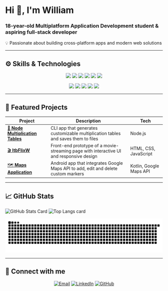 <!-- PROFILE HEADER -->
<h1 align="left">Hi 👋, I'm William</h1>
<h3 align="left">
18-year-old Multiplatform Application Development student & aspiring full-stack developer
</h3>

<p align="left">
  💡 Passionate about building cross-platform apps and modern web solutions  
</p>

---

## ⚙️ Skills & Technologies

<p align="center">
  <!-- Languages -->
  <img src="https://img.shields.io/badge/Kotlin-0095D5?style=for-the-badge&logo=kotlin&logoColor=white"/>
  <img src="https://img.shields.io/badge/Java-ED8B00?style=for-the-badge&logo=openjdk&logoColor=white"/>
  <img src="https://img.shields.io/badge/JavaScript-F7DF1E?style=for-the-badge&logo=javascript&logoColor=black"/>
  <img src="https://img.shields.io/badge/Python-3776AB?style=for-the-badge&logo=python&logoColor=white"/>
  <img src="https://img.shields.io/badge/HTML5-E34F26?style=for-the-badge&logo=html5&logoColor=white"/>
  <img src="https://img.shields.io/badge/CSS3-1572B6?style=for-the-badge&logo=css3&logoColor=white"/>
</p>

<p align="center">
  <!-- Tools -->
  <img src="https://img.shields.io/badge/Node.js-6DA55F?style=for-the-badge&logo=node.js&logoColor=white"/>
  <img src="https://img.shields.io/badge/PostgreSQL-316192?style=for-the-badge&logo=postgresql&logoColor=white"/>
  <img src="https://img.shields.io/badge/Git-F05032?style=for-the-badge&logo=git&logoColor=white"/>
  <img src="https://img.shields.io/badge/IntelliJ_IDEA-000000?style=for-the-badge&logo=intellij-idea&logoColor=white"/>
  <img src="https://img.shields.io/badge/VS_Code-0078D4?style=for-the-badge&logo=visual-studio-code&logoColor=white"/>
</p>

---

## 🌟 Featured Projects

| Project | Description | Tech |
|---------|------------|------|
| [🧮 **Node Multiplication Tables**](https://github.com/williamG7/node-tablas-de-multiplicar) | CLI app that generates customizable multiplication tables and saves them to files | Node.js |
| [🎬 **ItbFlixW**](https://github.com/williamG7/ItbFlixW) | Front-end prototype of a movie-streaming page with interactive UI and responsive design | HTML, CSS, JavaScript |
| [🗺 **Maps Application**](https://github.com/williamG7/mapsApplication) | Android app that integrates Google Maps API to add, edit and delete custom markers | Kotlin, Google Maps API |




---

## 📈 GitHub Stats

<picture> <source srcset="https://github-readme-stats.vercel.app/api?username=williamG7&show_icons=true&bg_color=161b22&border_color=22222288&text_color=bbb" media="(prefers-color-scheme: dark)" /> <source srcset="https://github-readme-stats.vercel.app/api?username=williamG7&show_icons=true&bg_color=00000000&border_color=22222288&text_color=222" media="(prefers-color-scheme: light), (prefers-color-scheme: no-preference)" /> <img height=175 align="center" src="https://github-readme-stats.vercel.app/api?username=williamG7&show_icons=true&bg_color=00000000&border_color=22222288&text_color=bbb" alt="GitHub Stats Card" /> </picture>
<picture> <source srcset="https://github-readme-stats.vercel.app/api/top-langs/?username=williamG7&layout=compact&bg_color=161b22&border_color=22222288&text_color=bbb" media="(prefers-color-scheme: dark)" /> <source srcset="https://github-readme-stats.vercel.app/api/top-langs/?username=williamG7&layout=compact&bg_color=00000000&border_color=22222288&text_color=222" media="(prefers-color-scheme: light), (prefers-color-scheme: no-preference)" /> <img height=175 align="center" src="https://github-readme-stats.vercel.app/api/top-langs/?username=williamG7&layout=compact&bg_color=00000000&border_color=22222288&text_color=bbb" alt="Top Langs card" /> </picture>

<p align="center">
  <img src="https://github.com/7oSkaaa/7oSkaaa/blob/output/github-contribution-grid-snake.svg" alt="snake animation"/>
</p>

---

## 📧 Connect with me

<p align="center">
  <a href="mailto:willesgume@gmail.com"><img src="https://img.shields.io/badge/Email-D14836?style=for-the-badge&logo=gmail&logoColor=white" alt="Email"/></a>
  <a href="https://www.linkedin.com/in/guzmanwilliam"><img src="https://img.shields.io/badge/LinkedIn-0A66C2?style=for-the-badge&logo=linkedin&logoColor=white" alt="LinkedIn"/></a>
  <a href="https://github.com/williamG7"><img src="https://img.shields.io/badge/GitHub-181717?style=for-the-badge&logo=github&logoColor=white" alt="GitHub"/></a>
</p>


